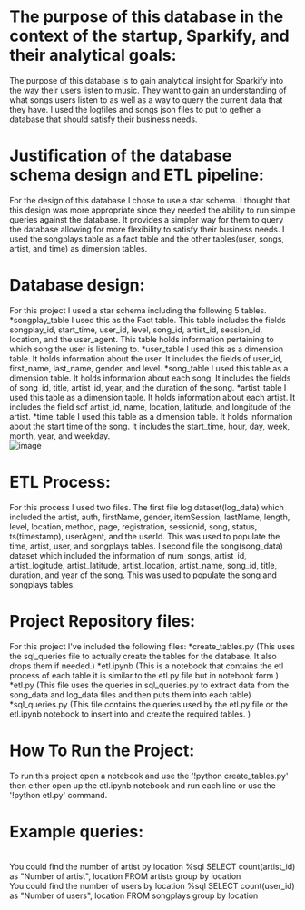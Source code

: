  # The purpose of this database in the context of the startup, Sparkify, and their analytical goals:<br>
The purpose of this database is to gain analytical insight for Sparkify into the way their users listen to music. They want to gain an understanding of what songs users listen to as well as a way to query the current data that they have. I used the logfiles and songs json files to put to gether a database that should satisfy their business needs.<br>
 # Justification of the database schema design and ETL pipeline:<br>
For the design of this database I chose to use a star schema. I thought that this design was more appropriate since they needed the ability to run simple queries against the database. It provides a simpler way for them to query the database allowing for more flexibility to satisfy their business needs. I used the songplays table as a fact table and the other tables(user, songs, artist, and time) as dimension tables. <br>
 # Database design: 
For this project I used a star schema including the following 5 tables.
*songplay_table I used this as the Fact table. This table includes the fields songplay_id, start_time, user_id, level, song_id, artist_id, session_id, location, and the user_agent. This table holds information pertaining to which song the user is listening to. 
*user_table I used this as a dimension table. It holds information about the user. It includes the fields of user_id, first_name, last_name, gender, and level.
*song_table I used this table as a dimension table. It holds information about each song. It includes the fields of song_id, title, artist_id, year, and the duration of the song.
*artist_table I used this table as a dimension table. It holds information about each artist. It includes the field sof artist_id, name, location, latitude, and longitude of the artist.
*time_table I used this table as a dimension table. It holds information about the start time of the song. It includes the start_time, hour, day, week, month, year, and weekday.
<br>
![image](https://user-images.githubusercontent.com/49051075/162620686-388d9373-f97e-4e3a-9a4a-1f5d86ffed6f.png)
<br>
 # ETL Process: 
For this process I used two files. The first file log dataset(log_data) which included the artist, auth, firstName, gender, itemSession, lastName, length, level, location, method, page, registration, sessionid, song, status, ts(timestamp), userAgent, and the userId. This was used to populate the time, artist, user, and songplays tables. 
 I second file the song(song_data) dataset which included the information of num_songs, artist_id, artist_logitude, artist_latitude, artist_location, artist_name,    song_id, title, duration, and year of the song. This was used to populate the song and songplays tables.
 <br>
 # Project Repository files: 
 For this project I've included the following files:
 *create_tables.py (This uses the sql_queries file to actually create the tables for the database. It also drops them if needed.)
 *etl.ipynb (This is a notebook that contains the etl process of each table it is similar to the etl.py file but in notebook form )
 *etl.py (This file uses the queries in sql_queries.py to extract data from the song_data and log_data files and then puts them into each table)
 *sql_queries.py (This file contains the queries used by the etl.py file or the etl.ipynb notebook to insert into and create the required tables. )
<br>
 # How To Run the Project: 
To run this project open a notebook and use the '!python create_tables.py' then either open up the etl.ipynb notebook and run each line or use the '!python etl.py' command.
<br>
 # Example queries:
<br>
You could find the number of artist by location 
%sql SELECT count(artist_id) as "Number of artist", location FROM artists group by location 
<br>    
You could find the number of users by location
%sql SELECT count(user_id) as "Number of users", location FROM songplays group by location
    
   
